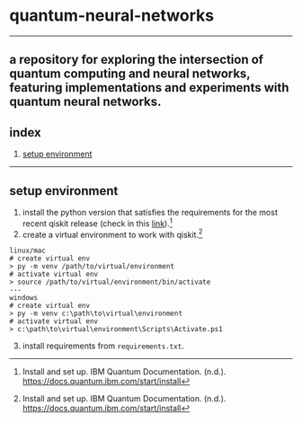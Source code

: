 # quantum-neural-networks
---
a repository for exploring the intersection of quantum computing and neural networks, featuring implementations and experiments with quantum neural networks.
---
## index
1. [setup environment](#install-environment)
---

## setup environment
1. install the python version that satisfies the requirements for the most recent qiskit release (check in this [link](https://pypi.org/project/qiskit/)).[^fn1]
2. create a virtual environment to work with qiskit.[^fn1]
```
linux/mac
# create virtual env
> py -m venv /path/to/virtual/environment
# activate virtual env
> source /path/to/virtual/environment/bin/activate
---
windows
# create virtual env
> py -m venv c:\path\to\virtual\environment
# activate virtual env
> c:\path\to\virtual\environment\Scripts\Activate.ps1
```
3. install requirements from `requirements.txt`.

[^fn1]: Install and set up. IBM Quantum Documentation. (n.d.). https://docs.quantum.ibm.com/start/install 

